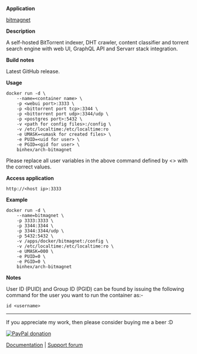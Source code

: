 **Application**

[bitmagnet](https://github.com/bitmagnet-io/bitmagnet)

**Description**

A self-hosted BitTorrent indexer, DHT crawler, content classifier and torrent search engine with web UI, GraphQL API and Servarr stack integration.

**Build notes**

Latest GitHub release.

**Usage**
```
docker run -d \
    --name=<container name> \
    -p <webui port>:3333 \
    -p <bittorrent port tcp>:3344 \
    -p <bittorrent port udp>:3344/udp \
    -p <postgres port>:5432 \
    -v <path for config files>:/config \
    -v /etc/localtime:/etc/localtime:ro
    -e UMASK=<umask for created files> \
    -e PUID=<uid for user> \
    -e PGID=<gid for user> \
    binhex/arch-bitmagnet
```

Please replace all user variables in the above command defined by <> with the correct values.

**Access application**

`http://<host ip>:3333`

**Example**
```
docker run -d \
    --name=bitmagnet \
    -p 3333:3333 \
    -p 3344:3344 \
    -p 3344:3344/udp \
    -p 5432:5432 \
    -v /apps/docker/bitmagnet:/config \
    -v /etc/localtime:/etc/localtime:ro \
    -e UMASK=000 \
    -e PUID=0 \
    -e PGID=0 \
    binhex/arch-bitmagnet
```

**Notes**

User ID (PUID) and Group ID (PGID) can be found by issuing the following command for the user you want to run the container as:-

```
id <username>
```
___
If you appreciate my work, then please consider buying me a beer  :D

[![PayPal donation](https://www.paypal.com/en_US/i/btn/btn_donate_SM.gif)](https://www.paypal.com/cgi-bin/webscr?cmd=_s-xclick&hosted_button_id=MM5E27UX6AUU4)

[Documentation](https://github.com/binhex/documentation) | [Support forum](https://forums.unraid.net/topic/174999-support-binhex-bitmagnet)